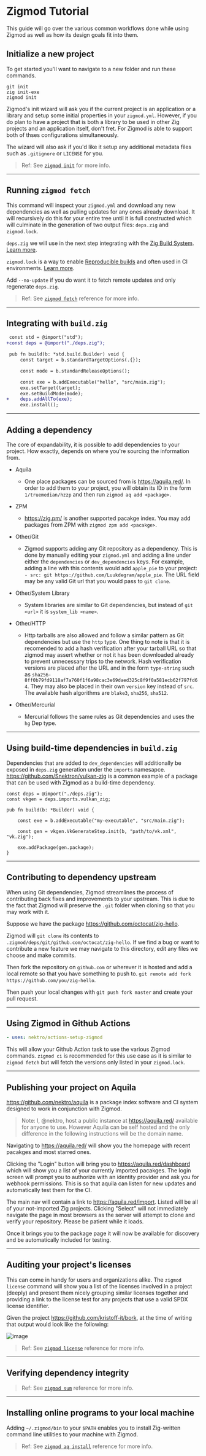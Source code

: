 # Zigmod Tutorial

This guide will go over the various common workflows done while using Zigmod as well as how its design goals fit into them.

## Initialize a new project
To get started you'll want to navigate to a new folder and run these commands.

```
git init
zig init-exe
zigmod init
```

Zigmod's init wizard will ask you if the current project is an application or a library and setup some initial properties in your `zigmod.yml`. However, if you do plan to have a project that is both a library to be used in other Zig projects and an application itself, don't fret. For Zigmod is able to support both of thses configurations simultaneously.

The wizard will also ask if you'd like it setup any additional metadata files such as `.gitignore` or `LICENSE` for you.

> Ref: See [`zigmod init`](./commands/init.md) for more info.

---
## Running `zigmod fetch`
This command will inspect your `zigmod.yml` and download any new dependencies as well as pulling updates for any ones already download. It will recursively do this for your entire tree until it is full constructed which will culminate in the generation of two output files: `deps.zig` and `zigmod.lock`.

`deps.zig` we will use in the next step integrating with the [Zig Build System](https://ziglang.org/documentation/master/#Zig-Build-System). [Learn more](./deps.zig.md).

`zigmod.lock` is a way to enable [Reproducible builds](https://reproducible-builds.org/) and often used in CI environments. [Learn more](./commands/ci.md).

Add `--no-update` if you do want it to fetch remote updates and only regenerate `deps.zig`.

> Ref: See [`zigmod fetch`](commands/fetch.md) reference for more info.

---
## Integrating with `build.zig`
```diff
 const std = @import("std");
+const deps = @import("./deps.zig");

 pub fn build(b: *std.build.Builder) void {
     const target = b.standardTargetOptions(.{});

     const mode = b.standardReleaseOptions();

     const exe = b.addExecutable("hello", "src/main.zig");
     exe.setTarget(target);
     exe.setBuildMode(mode);
+    deps.addAllTo(exe);
     exe.install();
```

---
## Adding a dependency
The core of expandability, it is possible to add dependencies to your project. How exactly, depends on where you're sourcing the information from.

- Aquila
     - One place packages can be sourced from is https://aquila.red/. In order to add them to your project, you will obtain its ID in the form `1/truemedian/hzzp` and then run `zigmod aq add <package>`.

- ZPM
     - https://zig.pm/ is another supported pacakge index. You may add packages from ZPM with `zigmod zpm add <pacakge>`.

- Other/Git
     - Zigmod supports adding any Git repository as a dependency. This is done by manually editing your `zigmod.yml` and adding a line under either the `dependencies` or `dev_dependencies` keys. For example, adding a line with this contents would add `apple_pie` to your project: `  - src: git https://github.com/Luukdegram/apple_pie`. The URL field may be any valid Git url that you would pass to `git clone`.

- Other/System Library
     - System libraries are similar to Git dependencies, but instead of `git <url>` it is `system_lib <name>`.

- Other/HTTP
     - Http tarballs are also allowed and follow a similar pattern as Git dependencies but use the `http` type. One thing to note is that it is recomended to add a hash verification after your tarball URL so that zigmod may assert whether or not it has been downloaded already to prevent unnecessary trips to the network. Hash verification versions are placed after the URL and in the form `type-string` such as `sha256-8ff0b79fd9118af7a760f1f6a98cac3e69daed325c8f9f0a581ecb62f797fd64`. They may also be placed in their own `version` key instead of `src`. The available hash algorithms are `blake3`, `sha256`, `sha512`.

- Other/Mercurial
     - Mercurial follows the same rules as Git dependencies and uses the `hg` Dep type.

---
## Using build-time dependencies in `build.zig`
Dependencies that are added to `dev_dependencies` will additionally be exposed in `deps.zig` generation under the `imports` namesapce. https://github.com/Snektron/vulkan-zig is a common example of a package that can be used with Zigmod as a build-time dependency.

```zig
const deps = @import("./deps.zig");
const vkgen = deps.imports.vulkan_zig;

pub fn build(b: *Builder) void {

    const exe = b.addExecutable("my-executable", "src/main.zig");

    const gen = vkgen.VkGenerateStep.init(b, "path/to/vk.xml", "vk.zig");

    exe.addPackage(gen.package);
}
```

---
## Contributing to dependency upstream
When using Git dependencies, Zigmod streamlines the process of contributing back fixes and improvements to your upstream. This is due to the fact that Zigmod will preserve the `.git` folder when cloning so that you may work with it.

Suppose we have the package https://github.com/octocat/zig-hello.

Zigmod will `git clone` its contents to `.zigmod/deps/git/github.com/octocat/zig-hello`. If we find a bug or want to contribute a new feature we may navigate to this directory, edit any files we choose and make commits.

Then fork the repository on `github.com` or wherever it is hosted and add a local remote so that you have something to push to. `git remote add fork https://github.com/you/zig-hello`.

Then push your local changes with `git push fork master` and create your pull request.

---
## Using Zigmod in Github Actions
```yml
- uses: nektro/actions-setup-zigmod
```

This will allow your Github Action task to use the various Zigmod commands. `zigmod ci` is recommended for this use case as it is similar to `zigmod fetch` but will fetch the versions only listed in your `zigmod.lock`.

---
## Publishing your project on Aquila
https://github.com/nektro/aquila is a package index software and CI system designed to work in conjunction with Zigmod.

> Note: I, @nektro, host a public instance at https://aquila.red/ available for anyone to use. However Aquila can be self hosted and the only difference in the following instructions will be the domain name.

Navigating to https://aquila.red/ will show you the homepage with recent pacakges and most starred ones.

Clicking the "Login" button will bring you to https://aquila.red/dashboard which will show you a list of your currently imported pacakges. The login screen will prompt you to authorize with an identity provider and ask you for webhook permissions. This is so that aquila can listen for new updates and automatically test them for the CI.

The main nav will contain a link to https://aquila.red/import. Listed will be all of your not-imported Zig projects. Clicking "Select" will not immediately navigate the page in most browsers as the server will attempt to clone and verify your repository. Please be patient while it loads.

Once it brings you to the package page it will now be available for discovery and be automatically included for testing.

---
## Auditing your project's licenses
This can come in handy for users and organizations alike. The `zigmod license` command will show you a list of the licenses involved in a project (deeply) and present them nicely grouping similar licenses together and providing a link to the license test for any projects that use a valid SPDX license identifier.

Given the project https://github.com/kristoff-it/bork, at the time of writing that output would look like the following:

![image](https://user-images.githubusercontent.com/5464072/130309694-180da454-553d-4136-a7ac-0f4f3f5ecf3d.png)

> Ref: See [`zigmod license`](commands/license_.md) reference for more info.

---
## Verifying dependency integrity

> Ref: See [`zigmod sum`](commands/sum.md) reference for more info.

---
## Installing online programs to your local machine
Adding `~/.zigmod/bin` to your `$PATH` enables you to install Zig-written command line utilities to your machine with Zigmod.

> Ref: See [`zigmod aq install`](commands/aq_install.md) reference for more info.

